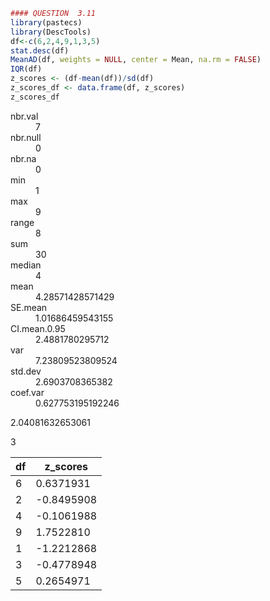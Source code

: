```R
#### QUESTION  3.11  
library(pastecs)
library(DescTools)
df<-c(6,2,4,9,1,3,5)
stat.desc(df)
MeanAD(df, weights = NULL, center = Mean, na.rm = FALSE)
IQR(df)
z_scores <- (df-mean(df))/sd(df)
z_scores_df <- data.frame(df, z_scores)
z_scores_df
```


<dl class=dl-horizontal>
	<dt>nbr.val</dt>
		<dd>7</dd>
	<dt>nbr.null</dt>
		<dd>0</dd>
	<dt>nbr.na</dt>
		<dd>0</dd>
	<dt>min</dt>
		<dd>1</dd>
	<dt>max</dt>
		<dd>9</dd>
	<dt>range</dt>
		<dd>8</dd>
	<dt>sum</dt>
		<dd>30</dd>
	<dt>median</dt>
		<dd>4</dd>
	<dt>mean</dt>
		<dd>4.28571428571429</dd>
	<dt>SE.mean</dt>
		<dd>1.01686459543155</dd>
	<dt>CI.mean.0.95</dt>
		<dd>2.4881780295712</dd>
	<dt>var</dt>
		<dd>7.23809523809524</dd>
	<dt>std.dev</dt>
		<dd>2.6903708365382</dd>
	<dt>coef.var</dt>
		<dd>0.627753195192246</dd>
</dl>




2.04081632653061



3



<table>
<thead><tr><th scope=col>df</th><th scope=col>z_scores</th></tr></thead>
<tbody>
	<tr><td>6         </td><td> 0.6371931</td></tr>
	<tr><td>2         </td><td>-0.8495908</td></tr>
	<tr><td>4         </td><td>-0.1061988</td></tr>
	<tr><td>9         </td><td> 1.7522810</td></tr>
	<tr><td>1         </td><td>-1.2212868</td></tr>
	<tr><td>3         </td><td>-0.4778948</td></tr>
	<tr><td>5         </td><td> 0.2654971</td></tr>
</tbody>
</table>


